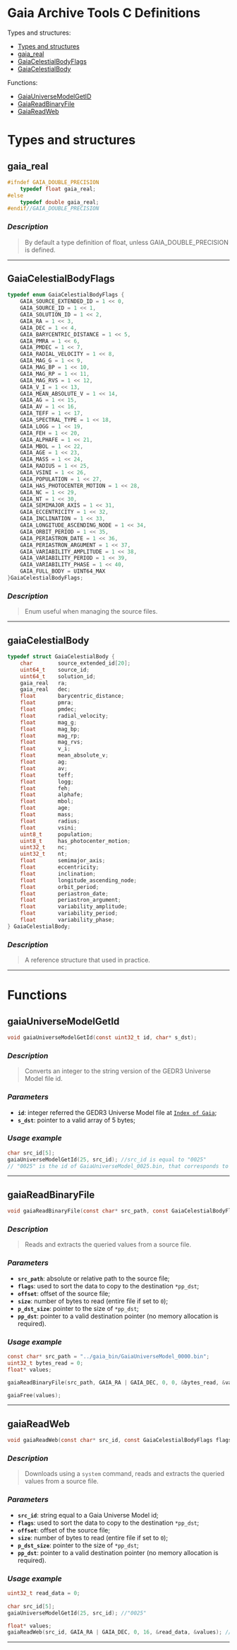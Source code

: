 # Gaia Archive Tools C Definitions

Types and structures:
* [Types and structures](#types-and-structures)
* [gaia_real](#gaia_real)
* [GaiaCelestialBodyFlags](#gaiacelestialbodyflags)
* [GaiaCelestialBody](#gaiacelestialbody)

Functions:
* [GaiaUniverseModelGetID](#gaiauniversemodelgetid)
* [GaiaReadBinaryFile](#gaiareadbinaryfile)
* [GaiaReadWeb](#gaiareadweb)


# Types and structures


## gaia_real
```c
#ifndef GAIA_DOUBLE_PRECISION
    typedef float gaia_real;
#else
    typedef double gaia_real;
#endif//GAIA_DOUBLE_PRECISION
```
### ***Description***
> By default a type definition of float, unless GAIA_DOUBLE_PRECISION is defined.
---


## GaiaCelestialBodyFlags
```c
typedef enum GaiaCelestialBodyFlags {
    GAIA_SOURCE_EXTENDED_ID = 1 << 0,
    GAIA_SOURCE_ID = 1 << 1,
    GAIA_SOLUTION_ID = 1 << 2,
    GAIA_RA = 1 << 3,
    GAIA_DEC = 1 << 4,
    GAIA_BARYCENTRIC_DISTANCE = 1 << 5,
    GAIA_PMRA = 1 << 6,
    GAIA_PMDEC = 1 << 7,
    GAIA_RADIAL_VELOCITY = 1 << 8,
    GAIA_MAG_G = 1 << 9,
    GAIA_MAG_BP = 1 << 10,
    GAIA_MAG_RP = 1 << 11,
    GAIA_MAG_RVS = 1 << 12,
    GAIA_V_I = 1 << 13,
    GAIA_MEAN_ABSOLUTE_V = 1 << 14,
    GAIA_AG = 1 << 15,
    GAIA_AV = 1 << 16,
    GAIA_TEFF = 1 << 17,
    GAIA_SPECTRAL_TYPE = 1 << 18,
    GAIA_LOGG = 1 << 19,
    GAIA_FEH = 1 << 20,
    GAIA_ALPHAFE = 1 << 21,
    GAIA_MBOL = 1 << 22,
    GAIA_AGE = 1 << 23,
    GAIA_MASS = 1 << 24,
    GAIA_RADIUS = 1 << 25,
    GAIA_VSINI = 1 << 26,
    GAIA_POPULATION = 1 << 27,
    GAIA_HAS_PHOTOCENTER_MOTION = 1 << 28,
    GAIA_NC = 1 << 29,
    GAIA_NT = 1 << 30,
    GAIA_SEMIMAJOR_AXIS = 1 << 31,
    GAIA_ECCENTRICITY = 1 << 32,
    GAIA_INCLINATION = 1 << 33,
    GAIA_LONGITUDE_ASCENDING_NODE = 1 << 34,
    GAIA_ORBIT_PERIOD = 1 << 35,
    GAIA_PERIASTRON_DATE = 1 << 36,
    GAIA_PERIASTRON_ARGUMENT = 1 << 37,
    GAIA_VARIABILITY_AMPLITUDE = 1 << 38,
    GAIA_VARIABILITY_PERIOD = 1 << 39,
    GAIA_VARIABILITY_PHASE = 1 << 40,
    GAIA_FULL_BODY = UINT64_MAX
}GaiaCelestialBodyFlags;
```
### ***Description***
> Enum useful when managing the source files.
---

## gaiaCelestialBody
```c
typedef struct GaiaCelestialBody {
    char        source_extended_id[20];
    uint64_t    source_id;
    uint64_t    solution_id;
    gaia_real   ra;
    gaia_real   dec;
    float       barycentric_distance;
    float       pmra;
    float       pmdec;
    float       radial_velocity;
    float       mag_g;
    float       mag_bp;
    float       mag_rp;
    float       mag_rvs;
    float       v_i;
    float       mean_absolute_v;
    float       ag;
    float       av;
    float       teff;
    float       logg;
    float       feh;
    float       alphafe;
    float       mbol;
    float       age;
    float       mass;
    float       radius;
    float       vsini;
    uint8_t     population;
    uint8_t     has_photocenter_motion;
    uint32_t    nc;
    uint32_t    nt;
    float       semimajor_axis;
    float       eccentricity;
    float       inclination;
    float       longitude_ascending_node;
    float       orbit_period;
    float       periastron_date;
    float       periastron_argument;
    float       variability_amplitude;
    float       variability_period;
    float       variability_phase;
} GaiaCelestialBody;
```
### ***Description***
> A reference structure that used in practice.
---


# Functions


## gaiaUniverseModelGetId
```c
void gaiaUniverseModelGetId(const uint32_t id, char* s_dst);
```
### ***Description***
> Converts an integer to the string version of the GEDR3 Universe Model file id.

### ***Parameters***
 * **`id`**: integer referred the GEDR3 Universe Model file at [`Index of Gaia`](http://cdn.gea.esac.esa.int/Gaia/gedr3/simulation/gaia_universe_model/);
 * **`s_dst`**: pointer to a valid array of 5 bytes;

### ***Usage example***
```c
char src_id[5];
gaiaUniverseModelGetId(25, src_id); //src_id is equal to "0025"
// "0025" is the id of GaiaUniverseModel_0025.bin, that corresponds to http://cdn.gea.esac.esa.int/Gaia/gedr3/simulation/gaia_universe_model/GaiaUniverseModel_0025.csv.gz
```
---


## gaiaReadBinaryFile
```c
void gaiaReadBinaryFile(const char* src_path, const GaiaCelestialBodyFlags flags, const uint32_t offset, const uint32_t size, uint32_t* p_dst_size, void** pp_dst);
```
### ***Description***
> Reads and extracts the queried values from a source file.

### ***Parameters***
 * **`src_path`**: absolute or relative path to the source file;
 * **`flags`**: used to sort the data to copy to the destination `*pp_dst`;
 * **`offset`**: offset of the source file;
 * **`size`**: number of bytes to read (entire file if set to `0`);
 * **`p_dst_size`**: pointer to the size of `*pp_dst`;
 * **`pp_dst`**: pointer to a valid destination pointer (no memory allocation is required).

### ***Usage example***
```c
const char* src_path = "../gaia_bin/GaiaUniverseModel_0000.bin"; 
uint32_t bytes_read = 0;
float* values;

gaiaReadBinaryFile(src_path, GAIA_RA | GAIA_DEC, 0, 0, &bytes_read, &values); //if size is set to 0, the entire file will be read. 

gaiaFree(values);
```
---


## gaiaReadWeb
```c
void gaiaReadWeb(const char* src_id, const GaiaCelestialBodyFlags flags, const uint32_t offset, const uint32_t size, uint32_t* p_dst_size, void** pp_dst);
```
### ***Description***
> Downloads using a `system` command, reads and extracts the queried values from a source file.

### ***Parameters***
 * **`src_id`**: string equal to a Gaia Universe Model id;
 * **`flags`**: used to sort the data to copy to the destination `*pp_dst`;
 * **`offset`**: offset of the source file;
 * **`size`**: number of bytes to read (entire file if set to `0`);
 * **`p_dst_size`**: pointer to the size of `*pp_dst`;
 * **`pp_dst`**: pointer to a valid destination pointer (no memory allocation is required).

### ***Usage example***
```c
uint32_t read_data = 0;
	
char src_id[5];
gaiaUniverseModelGetId(25, src_id); //"0025"

float* values;
gaiaReadWeb(src_id, GAIA_RA | GAIA_DEC, 0, 16, &read_data, &values); //if size is set to 0, the entire file will be read. 
```
---
